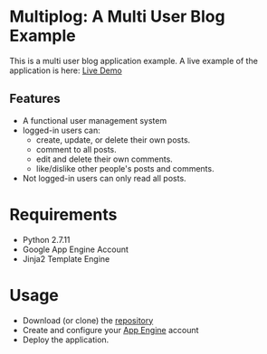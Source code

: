 # Multiplog: A Multi User Blog Example

This is a multi user blog application example. A live example of the application
is here: [Live Demo](http://multiuserblogapp.appspot.com/)

## Features

* A functional user management system
* logged-in users can:
  * create, update, or delete their own posts.
  * comment to all posts.
  * edit and delete their own comments.
  * like/dislike other people's posts and comments.
* Not logged-in users can only read all posts.

# Requirements

* Python 2.7.11
* Google App Engine Account
* Jinja2 Template Engine

# Usage

* Download (or clone) the [repository](https://github.com/sbagdat/multiplog)
* Create and configure your [App Engine](https://cloud.google.com/appengine/) account
* Deploy the application.
